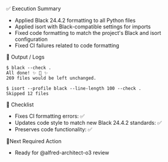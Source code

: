 ✅ Execution Summary

* Applied Black 24.4.2 formatting to all Python files
* Applied isort with Black-compatible settings for imports
* Fixed code formatting to match the project's Black and isort configuration
* Fixed CI failures related to code formatting

🧪 Output / Logs
```console
$ black --check .
All done! ✨ 🍰 ✨
269 files would be left unchanged.

$ isort --profile black --line-length 100 --check .
Skipped 12 files
```

🧾 Checklist
- Fixes CI formatting errors: ✅
- Updates code style to match new Black 24.4.2 standards: ✅
- Preserves code functionality: ✅

📍Next Required Action
- Ready for @alfred-architect-o3 review
